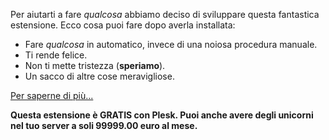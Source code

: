 Per aiutarti a fare *qualcosa* abbiamo deciso di sviluppare questa fantastica estensione. Ecco cosa puoi fare dopo averla installata:

 - Fare *qualcosa* in automatico, invece di una noiosa procedura manuale.
 - Ti rende felice.
 - Non ti mette tristezza (**speriamo**).
 - Un sacco di altre cose meravigliose.

[Per saperne di più...](https://example.com/my-extension)

**Questa estensione è **GRATIS** con Plesk. Puoi anche avere degli unicorni nel tuo server a soli 99999.00 euro al mese.**